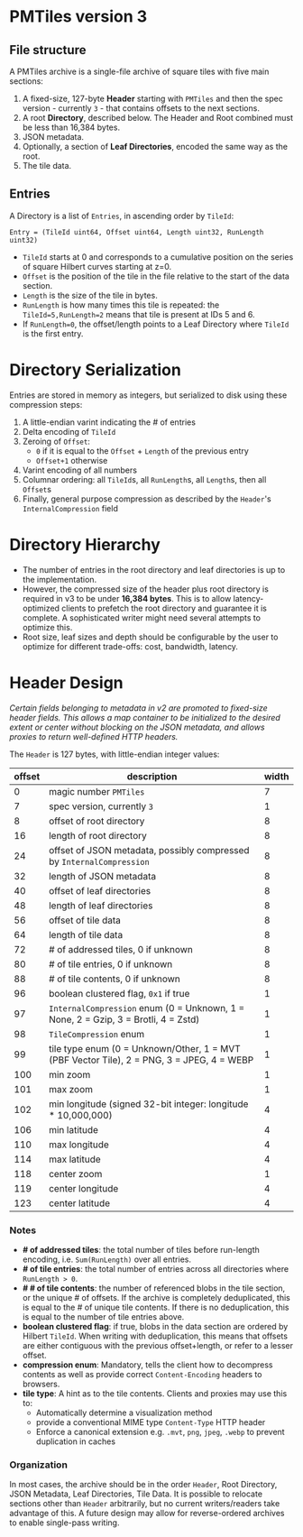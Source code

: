 # PMTiles version 3

## File structure

A PMTiles archive is a single-file archive of square tiles with five main sections:

1. A fixed-size, 127-byte **Header** starting with `PMTiles` and then the spec version - currently `3` - that contains offsets to the next sections.
2. A root **Directory**, described below. The Header and Root combined must be less than 16,384 bytes.
3. JSON metadata.
4. Optionally, a section of **Leaf Directories**, encoded the same way as the root.
5. The tile data.

## Entries

A Directory is a list of `Entries`, in ascending order by `TileId`:

    Entry = (TileId uint64, Offset uint64, Length uint32, RunLength uint32)

* `TileId` starts at 0 and corresponds to a cumulative position on the series of square Hilbert curves starting at z=0.
* `Offset` is the position of the tile in the file relative to the start of the data section.
*	`Length` is the size of the tile in bytes. 
* `RunLength` is how many times this tile is repeated: the `TileId=5,RunLength=2` means that tile is present at IDs 5 and 6.
* If `RunLength=0`, the offset/length points to a Leaf Directory where `TileId` is the first entry.

# Directory Serialization

Entries are stored in memory as integers, but serialized to disk using these compression steps:

1. A little-endian varint indicating the # of entries
2. Delta encoding of `TileId`
3. Zeroing of `Offset`:
	* `0` if it is equal to the `Offset` + `Length` of the previous entry
	* `Offset+1` otherwise
4. Varint encoding of all numbers
5. Columnar ordering: all `TileId`s, all `RunLength`s, all `Length`s, then all `Offset`s
6. Finally, general purpose compression as described by the `Header`'s `InternalCompression` field

# Directory Hierarchy

* The number of entries in the root directory and leaf directories is up to the implementation.
* However, the compressed size of the header plus root directory is required in v3 to be under **16,384 bytes**. This is to allow latency-optimized clients to prefetch the root directory and guarantee it is complete. A sophisticated writer might need several attempts to optimize this. 
* Root size, leaf sizes and depth should be configurable by the user to optimize for different trade-offs: cost, bandwidth, latency.

# Header Design

*Certain fields belonging to metadata in v2 are promoted to fixed-size header fields. This allows a map container to be initialized to the desired extent or center without blocking on the JSON metadata, and allows proxies to return well-defined HTTP headers.*

The `Header` is 127 bytes, with little-endian integer values:

| offset | description | width |
| --- | --- | --- |
| 0 | magic number `PMTiles` | 7 |
| 7 | spec version, currently `3` | 1 |
| 8 | offset of root directory | 8 |
| 16 | length of root directory | 8 |
| 24 | offset of JSON metadata, possibly compressed by `InternalCompression` | 8 |
| 32 | length of JSON metadata | 8 |
| 40 | offset of leaf directories | 8 |
| 48 | length of leaf directories | 8 |
| 56 | offset of tile data | 8 |
| 64 | length of tile data | 8 |
| 72 | # of addressed tiles, 0 if unknown | 8 |
| 80 | # of tile entries, 0 if unknown | 8 |
| 88 | # of tile contents, 0 if unknown | 8 |
| 96 | boolean clustered flag, `0x1` if true | 1 |
| 97 | `InternalCompression` enum (0 = Unknown, 1 = None, 2 = Gzip, 3 = Brotli, 4 = Zstd) | 1 |
| 98 | `TileCompression` enum | 1 |
| 99 | tile type enum (0 = Unknown/Other, 1 = MVT (PBF Vector Tile), 2 = PNG, 3 = JPEG, 4 = WEBP | 1 |
| 100 | min zoom | 1 |
| 101 | max zoom | 1 |
| 102 | min longitude (signed 32-bit integer: longitude * 10,000,000) | 4 |
| 106 | min latitude | 4 |
| 110 | max longitude | 4 |
| 114 | max latitude | 4 |
| 118 | center zoom | 1 |
| 119 | center longitude | 4 |
| 123 | center latitude | 4 |

### Notes

* **# of addressed tiles**: the total number of tiles before run-length encoding, i.e. `Sum(RunLength)` over all entries.
* **# of tile entries**: the total number of entries across all directories where `RunLength > 0`.
* **# # of tile contents**: the number of referenced blobs in the tile section, or the unique # of offsets. If the archive is completely deduplicated, this is equal to the # of unique tile contents. If there is no deduplication, this is equal to the number of tile entries above.
* **boolean clustered flag**: if true, blobs in the data section are ordered by Hilbert `TileId`. When writing with deduplication, this means that offsets are either contiguous with the previous offset+length, or refer to a lesser offset.
* **compression enum**: Mandatory, tells the client how to decompress contents as well as provide correct `Content-Encoding` headers to browsers.
* **tile type**: A hint as to the tile contents. Clients and proxies may use this to:
 	* Automatically determine a visualization method
	* provide a conventional MIME type `Content-Type` HTTP header
	* Enforce a canonical extension e.g. `.mvt`, `png`, `jpeg`, `.webp` to prevent duplication in caches

### Organization

In most cases, the archive should be in the order `Header`, Root Directory, JSON Metadata, Leaf Directories, Tile Data. It is possible to relocate sections other than `Header` arbitrarily, but no current writers/readers take advantage of this. A future design may allow for reverse-ordered archives to enable single-pass writing.
